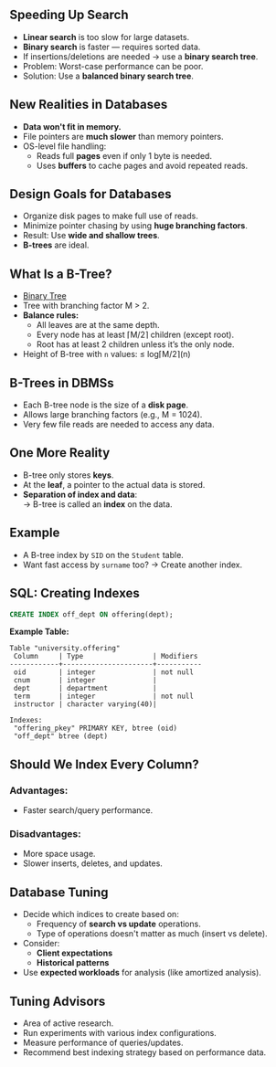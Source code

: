 ## Speeding Up Search
- **Linear search** is too slow for large datasets.
- **Binary search** is faster — requires sorted data.
- If insertions/deletions are needed → use a **binary search tree**.
- Problem: Worst-case performance can be poor.
- Solution: Use a **balanced binary search tree**.
## New Realities in Databases
- **Data won't fit in memory.**
- File pointers are **much slower** than memory pointers.
- OS-level file handling:
  - Reads full **pages** even if only 1 byte is needed.
  - Uses **buffers** to cache pages and avoid repeated reads.
## Design Goals for Databases
- Organize disk pages to make full use of reads.
- Minimize pointer chasing by using **huge branching factors**.
- Result: Use **wide and shallow trees**.
- **B-trees** are ideal.
## What Is a B-Tree?
- [Binary Tree](Binary%20Search%20Trees.md)
- Tree with branching factor M > 2.
- **Balance rules:**
  - All leaves are at the same depth.
  - Every node has at least ⌈M/2⌉ children (except root).
  - Root has at least 2 children unless it’s the only node.
- Height of B-tree with `n` values: ≤ log⌈M/2⌉(n)
## B-Trees in DBMSs
- Each B-tree node is the size of a **disk page**.
- Allows large branching factors (e.g., M = 1024).
- Very few file reads are needed to access any data.
## One More Reality

- B-tree only stores **keys**.
- At the **leaf**, a pointer to the actual data is stored.
- **Separation of index and data**:  
  → B-tree is called an **index** on the data.
## Example

- A B-tree index by `SID` on the `Student` table.
- Want fast access by `surname` too?
  → Create another index.
## SQL: Creating Indexes

```sql
CREATE INDEX off_dept ON offering(dept);
```

**Example Table:**
```
Table "university.offering"
 Column     | Type                 | Modifiers
------------+----------------------+-----------
 oid        | integer              | not null
 cnum       | integer              |
 dept       | department           |
 term       | integer              | not null
 instructor | character varying(40)|

Indexes:
 "offering_pkey" PRIMARY KEY, btree (oid)
 "off_dept" btree (dept)
```
## Should We Index Every Column?
### Advantages:
- Faster search/query performance.
### Disadvantages:
- More space usage.
- Slower inserts, deletes, and updates.
## Database Tuning
- Decide which indices to create based on:
  - Frequency of **search vs update** operations.
  - Type of operations doesn't matter as much (insert vs delete).
- Consider:
  - **Client expectations**
  - **Historical patterns**
- Use **expected workloads** for analysis (like amortized analysis).
## Tuning Advisors

- Area of active research.
- Run experiments with various index configurations.
- Measure performance of queries/updates.
- Recommend best indexing strategy based on performance data.